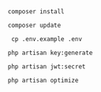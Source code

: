## 
```commandline
   composer install
```
```commandline
   composer update
```
```commandline
    cp .env.example .env
```
```commandline
   php artisan key:generate
```
```commandline
   php artisan jwt:secret
```
```commandline
   php artisan optimize
```
